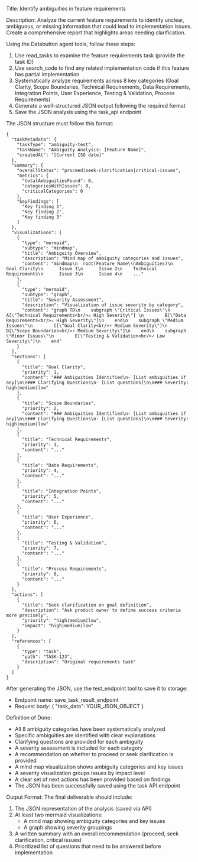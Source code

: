 Title: Identify ambiguities in feature requirements

Description:
Analyze the current feature requirements to identify unclear, ambiguous, or missing information that could lead to implementation issues. Create a comprehensive report that highlights areas needing clarification.

Using the Databutton agent tools, follow these steps:
1. Use read_tasks to examine the feature requirements task (provide the task ID)
2. Use search_code to find any related implementation code if this feature has partial implementation
3. Systematically analyze requirements across 8 key categories (Goal Clarity, Scope Boundaries, Technical Requirements, Data Requirements, Integration Points, User Experience, Testing & Validation, Process Requirements)
4. Generate a well-structured JSON output following the required format
5. Save the JSON analysis using the task_api endpoint

The JSON structure must follow this format:
```
{
  "taskMetadata": {
    "taskType": "ambiguity-test",
    "taskName": "Ambiguity Analysis: [Feature Name]",
    "createdAt": "[Current ISO date]"
  },
  "summary": {
    "overallStatus": "proceed|seek-clarification|critical-issues",
    "metrics": {
      "totalAmbiguitiesFound": 0,
      "categoriesWithIssues": 0,
      "criticalCategories": 0
    },
    "keyFindings": [
      "Key finding 1",
      "Key finding 2",
      "Key finding 3"
    ]
  },
  "visualizations": [
    {
      "type": "mermaid",
      "subtype": "mindmap",
      "title": "Ambiguity Overview",
      "description": "Mind map of ambiguity categories and issues",
      "content": "mindmap\n  root(Feature Name\\nAmbiguities)\n    Goal Clarity\n      Issue 1\n      Issue 2\n    Technical Requirements\n      Issue 3\n      Issue 4\n    ..."
    },
    {
      "type": "mermaid",
      "subtype": "graph",
      "title": "Severity Assessment",
      "description": "Visualization of issue severity by category",
      "content": "graph TD\n    subgraph \"Critical Issues\"\n        A[\"Technical Requirements<br/>⚠️ High Severity\"] \n        B[\"Data Requirements<br/>⚠️ High Severity\"]\n    end\n    subgraph \"Medium Issues\"\n        C[\"Goal Clarity<br/>⚡ Medium Severity\"]\n        D[\"Scope Boundaries<br/>⚡ Medium Severity\"]\n    end\n    subgraph \"Minor Issues\"\n        E[\"Testing & Validation<br/>✓ Low Severity\"]\n    end"
    }
  ],
  "sections": [
    {
      "title": "Goal Clarity",
      "priority": 1,
      "content": "### Ambiguities Identified\n- [List ambiguities if any]\n\n### Clarifying Questions\n- [List questions]\n\n### Severity: high|medium|low"
    },
    {
      "title": "Scope Boundaries",
      "priority": 2,
      "content": "### Ambiguities Identified\n- [List ambiguities if any]\n\n### Clarifying Questions\n- [List questions]\n\n### Severity: high|medium|low"
    },
    {
      "title": "Technical Requirements",
      "priority": 3,
      "content": "..."
    },
    {
      "title": "Data Requirements",
      "priority": 4,
      "content": "..."
    },
    {
      "title": "Integration Points",
      "priority": 5,
      "content": "..."
    },
    {
      "title": "User Experience",
      "priority": 6,
      "content": "..."
    },
    {
      "title": "Testing & Validation",
      "priority": 7,
      "content": "..."
    },
    {
      "title": "Process Requirements",
      "priority": 8,
      "content": "..."
    }
  ],
  "actions": [
    {
      "title": "Seek clarification on goal definition",
      "description": "Ask product owner to define success criteria more precisely",
      "priority": "high|medium|low",
      "impact": "high|medium|low"
    }
  ],
  "references": [
    {
      "type": "task",
      "path": "TASK-123",
      "description": "Original requirements task"
    }
  ]
}
```
After generating the JSON, use the test_endpoint tool to save it to storage:
- Endpoint name: save_task_result_endpoint
- Request body: { "task_data": YOUR_JSON_OBJECT }

Definition of Done:
- All 8 ambiguity categories have been systematically analyzed
- Specific ambiguities are identified with clear explanations
- Clarifying questions are provided for each ambiguity
- A severity assessment is included for each category
- A recommendation on whether to proceed or seek clarification is provided
- A mind map visualization shows ambiguity categories and key issues
- A severity visualization groups issues by impact level
- A clear set of next actions has been provided based on findings
- The JSON has been successfully saved using the task API endpoint

Output Format:
The final deliverable should include:
1. The JSON representation of the analysis (saved via API)
2. At least two mermaid visualizations:
   - A mind map showing ambiguity categories and key issues
   - A graph showing severity groupings
3. A written summary with an overall recommendation (proceed, seek clarification, critical issues)
4. Prioritized list of questions that need to be answered before implementation
